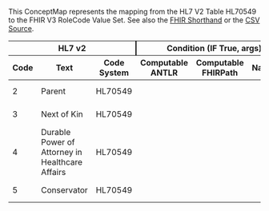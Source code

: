 
This ConceptMap represents the mapping from the HL7 V2 Table HL70549 to the FHIR V3 RoleCode Value Set. See also the <a href='https://github.com/HL7/v2-to-fhir/blob/master/tank/Table HL70549 to V3 RoleCode.fsh'>FHIR Shorthand</a> or the <a href='https://github.com/HL7/v2-to-fhir/blob/master/mappings/codesystems/HL7 Concept Map_ ConsentRelationship - Sheet1.csv'>CSV Source</a>.
<table class='grid'><thead>
<tr><th colspan='3' style='border-right: 2px solid black;'>HL7 v2</th><th colspan='3' style='border-right: 2px solid black;'>Condition (IF True, args)</th><th colspan='4'>HL7 FHIR</th><th rowspan='2'>Comments</th></tr>
<tr><th>Code</th><th>Text</th><th>Code System</th><th>Computable ANTLR</th><th>Computable FHIRPath</th><th>Narrative</th><th>Code</th><th>Proposed Extension</th><th>Display</th><th>Code System</th></tr></thead>
<tbody>
<tr><td>2</td><td>Parent</td><td style='border-right: 2px'>HL70549</td><td></td><td></td><td style='border-right: 2px'></td><td>PRN</td><td></td><td>Parent</td><td><a href='https://hl7.org/fhir/R4/v3/RoleCode/cs.html'>http://terminology.hl7.org/CodeSystem/v3-RoleCode</a></td><td></td></tr>
<tr><td>3</td><td>Next of Kin</td><td style='border-right: 2px'>HL70549</td><td></td><td></td><td style='border-right: 2px'></td><td>N</td><td></td><td>Next-of-Kin</td><td><a href='https://hl7.org/fhir/R4/v2/0131/index.html'>http://terminology.hl7.org/CodeSystem/v2-0131</a></td><td></td></tr>
<tr><td>4</td><td>Durable Power of Attorney in Healthcare Affairs</td><td style='border-right: 2px'>HL70549</td><td></td><td></td><td style='border-right: 2px'></td><td>O</td><td></td><td>Other</td><td><a href='https://hl7.org/fhir/R4/v2/0131/index.html'>http://terminology.hl7.org/CodeSystem/v2-0131</a></td><td></td></tr>
<tr><td>5</td><td>Conservator</td><td style='border-right: 2px'>HL70549</td><td></td><td></td><td style='border-right: 2px'></td><td>O</td><td></td><td>Other</td><td><a href='https://hl7.org/fhir/R4/v2/0131/index.html'>http://terminology.hl7.org/CodeSystem/v2-0131</a></td><td></td></tr>
</tbody></table>
